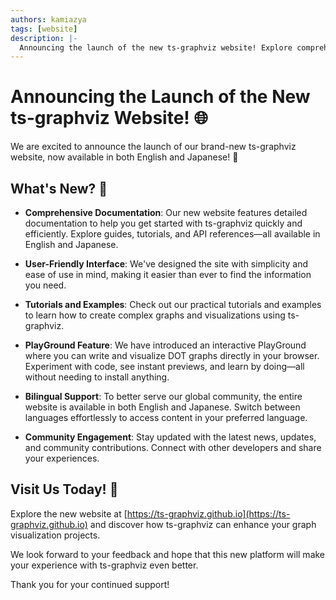 ```yaml
---
authors: kamiazya
tags: [website]
description: |-
  Announcing the launch of the new ts-graphviz website! Explore comprehensive documentation, tutorials, and our new interactive PlayGround—all available in English and Japanese—to enhance your graph visualization projects with ts-graphviz.
---
```

# Announcing the Launch of the New ts-graphviz Website! 🌐

We are excited to announce the launch of our brand-new ts-graphviz website, now available in both English and Japanese! 🚀

<!-- truncate -->

## What's New? 🎉

- **Comprehensive Documentation**: Our new website features detailed documentation to help you get started with ts-graphviz quickly and efficiently. Explore guides, tutorials, and API references—all available in English and Japanese.

- **User-Friendly Interface**: We've designed the site with simplicity and ease of use in mind, making it easier than ever to find the information you need.

- **Tutorials and Examples**: Check out our practical tutorials and examples to learn how to create complex graphs and visualizations using ts-graphviz.

- **PlayGround Feature**: We have introduced an interactive PlayGround where you can write and visualize DOT graphs directly in your browser. Experiment with code, see instant previews, and learn by doing—all without needing to install anything.

- **Bilingual Support**: To better serve our global community, the entire website is available in both English and Japanese. Switch between languages effortlessly to access content in your preferred language.

- **Community Engagement**: Stay updated with the latest news, updates, and community contributions. Connect with other developers and share your experiences.

## Visit Us Today! 🌟

Explore the new website at [https://ts-graphviz.github.io](https://ts-graphviz.github.io) and discover how ts-graphviz can enhance your graph visualization projects.

We look forward to your feedback and hope that this new platform will make your experience with ts-graphviz even better.

Thank you for your continued support!
